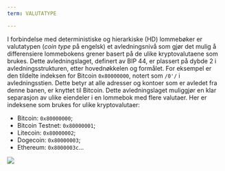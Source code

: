 ```yaml
---
term: VALUTATYPE

---
```

I forbindelse med deterministiske og hierarkiske (HD) lommebøker er valutatypen (*coin type* på engelsk) et avledningsnivå som gjør det mulig å differensiere lommebokens grener basert på de ulike kryptovalutaene som brukes. Dette avledningslaget, definert av BIP 44, er plassert på dybde 2 i avledningsstrukturen, etter hovednøkkelen og formålet. For eksempel er den tildelte indeksen for Bitcoin `0x80000000`, notert som `/0'/` i avledningsstien. Dette betyr at alle adresser og kontoer som er avledet fra denne banen, er knyttet til Bitcoin. Dette avledningslaget muliggjør en klar separasjon av ulike eiendeler i en lommebok med flere valutaer. Her er indeksene som brukes for ulike kryptovalutaer:


- Bitcoin: `0x80000000`;
- Bitcoin Testnet: `0x80000001`;
- Litecoin: `0x80000002`;
- Dogecoin: `0x80000003`;
- Ethereum: `0x8000003c`...

![](../../dictionnaire/assets/21.webp)
